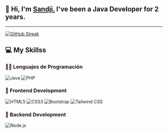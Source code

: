 ## 👋 Hi, I'm <a href="https://github.com/SandjiGit" target="_blank">Sandji.</a> I've been a Java Developer for 2 years.

---

[![GitHub Streak](https://streak-stats.demolab.com?user=SandjiGit&theme=dark)](https://git.io/streak-stats)

## 💻 **My Skillss**

### 🧑‍💻 Lenguajes de Programación

![Java](https://img.shields.io/badge/Java-007396?style=for-the-badge&logo=java&logoColor=white) ![PHP](https://img.shields.io/badge/PHP-777BB4?style=for-the-badge&logo=php&logoColor=white)

### 🎨 Frontend Development

![HTML5](https://img.shields.io/badge/HTML5-E34F26?style=for-the-badge&logo=html5&logoColor=white) ![CSS3](https://img.shields.io/badge/CSS3-1572B6?style=for-the-badge&logo=css3&logoColor=white) ![Bootstrap](https://img.shields.io/badge/Bootstrap-563D7C?style=for-the-badge&logo=bootstrap&logoColor=white) ![Tailwind CSS](https://img.shields.io/badge/Tailwind_CSS-38B2AC?style=for-the-badge&logo=tailwind-css&logoColor=white)

### 🔨 Backend Development

![Node.js](https://img.shields.io/badge/Node.js-43853D?style=for-the-badge&logo=node.js&logoColor=white)
